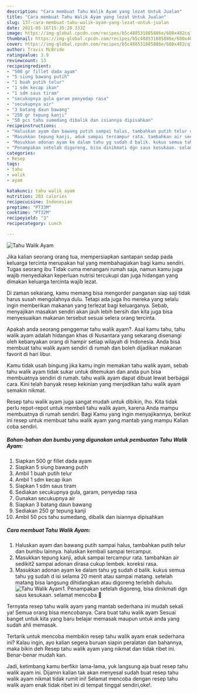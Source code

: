 ```yaml
---
description: "Cara membuat Tahu Walik Ayam yang lezat Untuk Jualan"
title: "Cara membuat Tahu Walik Ayam yang lezat Untuk Jualan"
slug: 137-cara-membuat-tahu-walik-ayam-yang-lezat-untuk-jualan
date: 2021-05-16T15:35:28.333Z
image: https://img-global.cpcdn.com/recipes/b5c488531885886e/680x482cq70/tahu-walik-ayam-foto-resep-utama.jpg
thumbnail: https://img-global.cpcdn.com/recipes/b5c488531885886e/680x482cq70/tahu-walik-ayam-foto-resep-utama.jpg
cover: https://img-global.cpcdn.com/recipes/b5c488531885886e/680x482cq70/tahu-walik-ayam-foto-resep-utama.jpg
author: Travis McBride
ratingvalue: 3.9
reviewcount: 13
recipeingredient:
- "500 gr fillet dada ayam"
- "5 siung bawang putih"
- "1 buah putih telur"
- "1 sdm kecap ikan"
- "1 sdm saus tiram"
- "secukupnya gula garam penyedap rasa"
- "secukupnya air"
- "3 batang daun bawang"
- "250 gr tepung kanji"
- "50 pcs tahu sumedang dibalik dan isiannya dipisahkan"
recipeinstructions:
- "Haluskan ayam dan bawang putih sampai halus, tambahkan putih telur dan bumbu lainnya. haluskan kembali sampai tercampur."
- "Masukkan tepung kanji, aduk sampai tercampur rata. tambahkan air sedikit2 sampai adonan dirasa cukup lembek. koreksi rasa."
- "Masukkan adonan ayam ke dalam tahu yg sudah d balik. kukus semua tahu yg sudah d isi selama 20 menit atau sampai matang. setelah matang bisa langsung dihidangkan atau digoreng terlebih dahulu."
- "Penampakan setelah digoreng, bisa dinikmati dgn saus kesukaan. selamat mencoba 🥰"
categories:
- Resep
tags:
- tahu
- walik
- ayam

katakunci: tahu walik ayam 
nutrition: 203 calories
recipecuisine: Indonesian
preptime: "PT33M"
cooktime: "PT32M"
recipeyield: "3"
recipecategory: Lunch

---
```



![Tahu Walik Ayam](https://img-global.cpcdn.com/recipes/b5c488531885886e/680x482cq70/tahu-walik-ayam-foto-resep-utama.jpg)

Jika kalian seorang orang tua, mempersiapkan santapan sedap pada keluarga tercinta merupakan hal yang membahagiakan bagi kamu sendiri. Tugas seorang ibu Tidak cuma menangani rumah saja, namun kamu juga wajib menyediakan keperluan nutrisi tercukupi dan juga hidangan yang dimakan keluarga tercinta wajib lezat.

Di zaman  sekarang, kamu memang bisa mengorder panganan siap saji tidak harus susah mengolahnya dulu. Tetapi ada juga lho mereka yang selalu ingin memberikan makanan yang terlezat bagi keluarganya. Sebab, menyajikan masakan sendiri akan jauh lebih bersih dan kita juga bisa menyesuaikan makanan tersebut sesuai selera orang tercinta. 



Apakah anda seorang penggemar tahu walik ayam?. Asal kamu tahu, tahu walik ayam adalah hidangan khas di Nusantara yang sekarang disenangi oleh kebanyakan orang di hampir setiap wilayah di Indonesia. Anda bisa membuat tahu walik ayam sendiri di rumah dan boleh dijadikan makanan favorit di hari libur.

Kamu tidak usah bingung jika kamu ingin memakan tahu walik ayam, sebab tahu walik ayam tidak sukar untuk ditemukan dan anda pun bisa membuatnya sendiri di rumah. tahu walik ayam dapat dibuat lewat berbagai cara. Kini telah banyak resep kekinian yang menjadikan tahu walik ayam semakin nikmat.

Resep tahu walik ayam juga sangat mudah untuk dibikin, lho. Kita tidak perlu repot-repot untuk membeli tahu walik ayam, karena Anda mampu membuatnya di rumah sendiri. Bagi Kamu yang ingin menyajikannya, berikut ini resep untuk membuat tahu walik ayam yang mantab yang mampu Kalian coba sendiri.

<!--inarticleads1-->

##### Bahan-bahan dan bumbu yang digunakan untuk pembuatan Tahu Walik Ayam:

1. Siapkan 500 gr fillet dada ayam
1. Siapkan 5 siung bawang putih
1. Ambil 1 buah putih telur
1. Ambil 1 sdm kecap ikan
1. Siapkan 1 sdm saus tiram
1. Sediakan secukupnya gula, garam, penyedap rasa
1. Gunakan secukupnya air
1. Siapkan 3 batang daun bawang
1. Sediakan 250 gr tepung kanji
1. Ambil 50 pcs tahu sumedang, dibalik dan isiannya dipisahkan




<!--inarticleads2-->

##### Cara membuat Tahu Walik Ayam:

1. Haluskan ayam dan bawang putih sampai halus, tambahkan putih telur dan bumbu lainnya. haluskan kembali sampai tercampur.
1. Masukkan tepung kanji, aduk sampai tercampur rata. tambahkan air sedikit2 sampai adonan dirasa cukup lembek. koreksi rasa.
1. Masukkan adonan ayam ke dalam tahu yg sudah d balik. kukus semua tahu yg sudah d isi selama 20 menit atau sampai matang. setelah matang bisa langsung dihidangkan atau digoreng terlebih dahulu.
<img src="https://img-global.cpcdn.com/steps/40ceb51a8c858721/160x128cq70/tahu-walik-ayam-langkah-memasak-3-foto.jpg" alt="Tahu Walik Ayam">1. Penampakan setelah digoreng, bisa dinikmati dgn saus kesukaan. selamat mencoba 🥰




Ternyata resep tahu walik ayam yang mantab sederhana ini mudah sekali ya! Semua orang bisa mencobanya. Cara buat tahu walik ayam Sesuai banget untuk kita yang baru belajar memasak maupun untuk anda yang sudah ahli memasak.

Tertarik untuk mencoba membikin resep tahu walik ayam enak sederhana ini? Kalau ingin, ayo kalian segera buruan siapin peralatan dan bahannya, maka bikin deh Resep tahu walik ayam yang nikmat dan tidak ribet ini. Benar-benar mudah kan. 

Jadi, ketimbang kamu berfikir lama-lama, yuk langsung aja buat resep tahu walik ayam ini. Dijamin kalian tak akan menyesal sudah buat resep tahu walik ayam nikmat tidak rumit ini! Selamat mencoba dengan resep tahu walik ayam enak tidak ribet ini di tempat tinggal sendiri,oke!.

